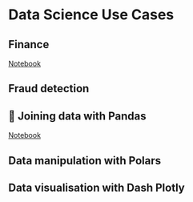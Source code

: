 # Data Science Use Cases

## Finance
<a href="https://nbviewer.org/github/kbantoec/dsuc/blob/main/src/finance/notebooks/trading.ipynb" target="_blank">Notebook</a>
    

## Fraud detection

## 🐼 Joining data with Pandas
<a href="https://nbviewer.org/github/kbantoec/dsuc/blob/main/src/joining_data_pandas/notebook.ipynb" target="_blank">Notebook</a>


## Data manipulation with Polars

## Data visualisation with Dash Plotly
